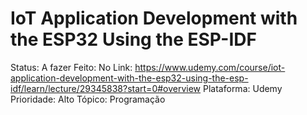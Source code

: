 # IoT Application Development with the ESP32 Using the ESP-IDF

Status: A fazer
Feito: No
Link: https://www.udemy.com/course/iot-application-development-with-the-esp32-using-the-esp-idf/learn/lecture/29345838?start=0#overview
Plataforma: Udemy
Prioridade: Alto
Tópico: Programação